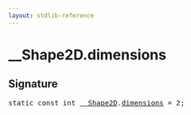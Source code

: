 ```yaml
---
layout: stdlib-reference
---
```


# __Shape2D.dimensions

## Signature
<pre>
<span class='code_keyword'>static</span> <span class='code_keyword'>const</span> <span class="code_keyword">int</span> <a href="/stdlib-reference/types/Shape2D/index" class="code_type">__Shape2D</a>.<a href="/stdlib-reference/types/Shape2D/dimensions">dimensions</a> = 2;
</pre>

